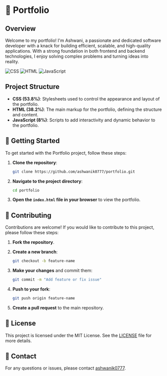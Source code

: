 # 💼 Portfolio

## Overview
Welcome to my portfolio! I'm Ashwani, a passionate and dedicated software developer with a knack for building efficient, scalable, and high-quality applications. With a strong foundation in both frontend and backend technologies, I enjoy solving complex problems and turning ideas into reality.

![CSS](https://img.shields.io/badge/CSS-53.8%25-blue) ![HTML](https://img.shields.io/badge/HTML-38.2%25-orange) ![JavaScript](https://img.shields.io/badge/JavaScript-8%25-yellow)

## Project Structure
- **CSS (53.8%)**: Stylesheets used to control the appearance and layout of the portfolio.
- **HTML (38.2%)**: The main markup for the portfolio, defining the structure and content.
- **JavaScript (8%)**: Scripts to add interactivity and dynamic behavior to the portfolio.

## 🚀 Getting Started
To get started with the Portfolio project, follow these steps:

1. **Clone the repository**:
    ```bash
    git clone https://github.com/ashwanik0777/portfolio.git
    ```

2. **Navigate to the project directory**:
    ```bash
    cd portfolio
    ```

3. **Open the `index.html` file in your browser** to view the portfolio.

## 🤝 Contributing
Contributions are welcome! If you would like to contribute to this project, please follow these steps:

1. **Fork the repository**.
2. **Create a new branch**:
    ```bash
    git checkout -b feature-name
    ```

3. **Make your changes** and commit them:
    ```bash
    git commit -m "Add feature or fix issue"
    ```

4. **Push to your fork**:
    ```bash
    git push origin feature-name
    ```

5. **Create a pull request** to the main repository.

## 📜 License
This project is licensed under the MIT License. See the [LICENSE](LICENSE) file for more details.

## 📧 Contact
For any questions or issues, please contact [ashwanik0777](https://github.com/ashwanik0777).
